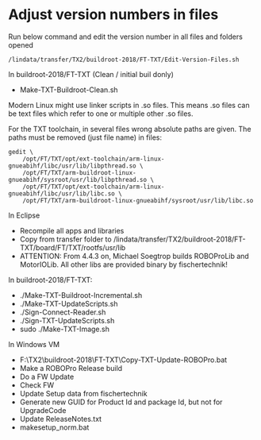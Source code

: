 # Adjust version numbers in files

Run below command and edit the version number in all files and folders opened

    /lindata/transfer/TX2/buildroot-2018/FT-TXT/Edit-Version-Files.sh

In buildroot-2018/FT-TXT (Clean / initial buil donly)

- Make-TXT-Buildroot-Clean.sh

Modern Linux might use linker scripts in .so files. This means .so files can be text files which refer to one or multiple other .so files.

For the TXT toolchain, in several files wrong absolute paths are given. The paths must be removed (just file name) in files:

```
gedit \
    /opt/FT/TXT/opt/ext-toolchain/arm-linux-gnueabihf/libc/usr/lib/libpthread.so \
    /opt/FT/TXT/arm-buildroot-linux-gnueabihf/sysroot/usr/lib/libpthread.so \
    /opt/FT/TXT/opt/ext-toolchain/arm-linux-gnueabihf/libc/usr/lib/libc.so \
    /opt/FT/TXT/arm-buildroot-linux-gnueabihf/sysroot/usr/lib/libc.so
```

In Eclipse

- Recompile all apps and libraries
- Copy from transfer folder to /lindata/transfer/TX2/buildroot-2018/FT-TXT/board/FT/TXT/rootfs/usr/lib
- ATTENTION: From 4.4.3 on, Michael Soegtrop builds ROBOProLib and MotorIOLib.
  All other libs are provided binary by fischertechnik!

In buildroot-2018/FT-TXT:

- ./Make-TXT-Buildroot-Incremental.sh
- ./Make-TXT-UpdateScripts.sh
- ./Sign-Connect-Reader.sh
- ./Sign-TXT-UpdateScripts.sh
- sudo ./Make-TXT-Image.sh

In Windows VM
- F:\TX2\buildroot-2018\FT-TXT\Copy-TXT-Update-ROBOPro.bat
- Make a ROBOPro Release build
- Do a FW Update
- Check FW
- Update Setup data from fischertechnik
- Generate new GUID for Product Id and package Id, but not for UpgradeCode
- Update ReleaseNotes.txt
- makesetup_norm.bat
